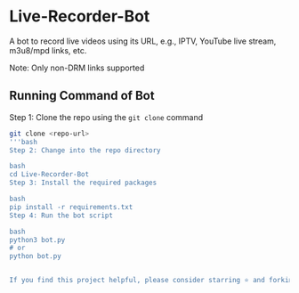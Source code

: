 # Live-Recorder-Bot
A bot to record live videos using its URL, e.g., IPTV, YouTube live stream, m3u8/mpd links, etc.

Note: Only non-DRM links supported

## Running Command of Bot
Step 1: Clone the repo using the `git clone` command 
```bash
git clone <repo-url>
'''bash
Step 2: Change into the repo directory

bash
cd Live-Recorder-Bot
Step 3: Install the required packages

bash
pip install -r requirements.txt
Step 4: Run the bot script

bash
python3 bot.py
# or
python bot.py


If you find this project helpful, please consider starring ⭐ and forking 🍴 the repo!
